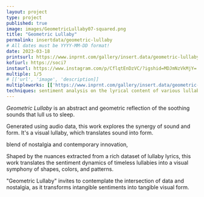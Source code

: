 ```yaml
---
layout: project
type: project
published: true
image: images/GeometricLullaby07-squared.png
title: "Geometric Lullaby"
permalink: insertdata/geometric-lullaby
# All dates must be YYYY-MM-DD format!
date: 2023-03-18
printsurl: https://www.inprnt.com/gallery/insert.data/geometric-lullaby-1/
kofiurl: https://soci7
instaurl: https://www.instagram.com/p/CflqtEnDzVC/?igshid=MDJmNzVkMjY=
multiple: 1/5
# [['url', 'image', 'description]]
multipleworks: [['https://www.inprnt.com/gallery/insert.data/geometric-lullaby-2/', '/images/GeometricLullaby01-squared.png', 'Geometric Lullaby 2/5'], ['https://www.inprnt.com/gallery/insert.data/geometric-lullaby-5/', '/images/GeometricLullaby05-squared.png', 'Geometric Lullaby 5/5']]
techniques: sentiment analysis on the lyrical content of various lullabies across cultures, with a unique blend of geometric abstraction
---
```


*Geometric Lullaby* is an abstract and geometric reflection of the soothing sounds that lull us to sleep. 

Generated using audio data, this work explores the synergy of sound and form. It's a visual lullaby, which translates sound into form.

blend of nostalgia and contemporary innovation, 

Shaped by the nuances extracted from a rich dataset of lullaby lyrics, this work translates the sentiment dynamics of timeless lullabies into a visual symphony of shapes, colors, and patterns.

"Geometric Lullaby" invites to contemplate the intersection of data and nostalgia, as it transforms intangible sentiments into tangible visual form.
